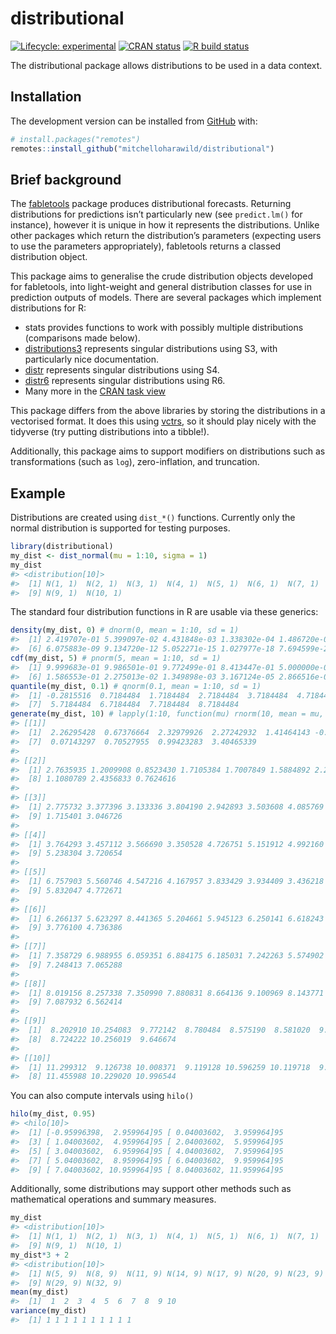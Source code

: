 
<!-- README.md is generated from README.Rmd. Please edit that file -->

# distributional

<!-- badges: start -->

[![Lifecycle:
experimental](https://img.shields.io/badge/lifecycle-experimental-orange.svg)](https://www.tidyverse.org/lifecycle/#experimental)
[![CRAN
status](https://www.r-pkg.org/badges/version/distributional)](https://CRAN.R-project.org/package=distributional)
[![R build
status](https://github.com/mitchelloharawild/distributional/workflows/main/badge.svg)](https://github.com/mitchelloharawild/distributional)
<!-- badges: end -->

The distributional package allows distributions to be used in a data
context.

## Installation

<!-- You can install the released version of distributional from [CRAN](https://CRAN.R-project.org) with: -->

<!-- ```{r, eval = FALSE} -->

<!-- install.packages("distributional") -->

<!-- ``` -->

The development version can be installed from
[GitHub](https://github.com/mitchelloharawild/distributional) with:

``` r
# install.packages("remotes")
remotes::install_github("mitchelloharawild/distributional")
```

## Brief background

The [fabletools](https://github.com/tidyverts/fabletools) package
produces distributional forecasts. Returning distributions for
predictions isn’t particularly new (see `predict.lm()` for instance),
however it is unique in how it represents the distributions. Unlike
other packages which return the distribution’s parameters (expecting
users to use the parameters appropriately), fabletools returns a classed
distribution object.

This package aims to generalise the crude distribution objects developed
for fabletools, into light-weight and general distribution classes for
use in prediction outputs of models. There are several packages which
implement distributions for R:

  - stats provides functions to work with possibly multiple
    distributions (comparisons made below).
  - [distributions3](https://cran.r-project.org/package=distributions3)
    represents singular distributions using S3, with particularly nice
    documentation.
  - [distr](https://cran.r-project.org/package=distr) represents
    singular distributions using S4.
  - [distr6](https://cran.r-project.org/package=distr6) represents
    singular distributions using R6.
  - Many more in the [CRAN task
    view](https://cran.r-project.org/view=Distributions)

This package differs from the above libraries by storing the
distributions in a vectorised format. It does this using
[vctrs](https://vctrs.r-lib.org/), so it should play nicely with the
tidyverse (try putting distributions into a tibble\!).

Additionally, this package aims to support modifiers on distributions
such as transformations (such as `log`), zero-inflation, and truncation.

## Example

Distributions are created using `dist_*()` functions. Currently only the
normal distribution is supported for testing purposes.

``` r
library(distributional)
my_dist <- dist_normal(mu = 1:10, sigma = 1)
my_dist
#> <distribution[10]>
#>  [1] N(1, 1)  N(2, 1)  N(3, 1)  N(4, 1)  N(5, 1)  N(6, 1)  N(7, 1)  N(8, 1) 
#>  [9] N(9, 1)  N(10, 1)
```

The standard four distribution functions in R are usable via these
generics:

``` r
density(my_dist, 0) # dnorm(0, mean = 1:10, sd = 1)
#>  [1] 2.419707e-01 5.399097e-02 4.431848e-03 1.338302e-04 1.486720e-06
#>  [6] 6.075883e-09 9.134720e-12 5.052271e-15 1.027977e-18 7.694599e-23
cdf(my_dist, 5) # pnorm(5, mean = 1:10, sd = 1)
#>  [1] 9.999683e-01 9.986501e-01 9.772499e-01 8.413447e-01 5.000000e-01
#>  [6] 1.586553e-01 2.275013e-02 1.349898e-03 3.167124e-05 2.866516e-07
quantile(my_dist, 0.1) # qnorm(0.1, mean = 1:10, sd = 1)
#>  [1] -0.2815516  0.7184484  1.7184484  2.7184484  3.7184484  4.7184484
#>  [7]  5.7184484  6.7184484  7.7184484  8.7184484
generate(my_dist, 10) # lapply(1:10, function(mu) rnorm(10, mean = mu, sd = 1))
#> [[1]]
#>  [1]  2.26295428  0.67376664  2.32979926  2.27242932  1.41464143 -0.53995004
#>  [7]  0.07143297  0.70527955  0.99423283  3.40465339
#> 
#> [[2]]
#>  [1] 2.7635935 1.2009908 0.8523430 1.7105384 1.7007849 1.5884892 2.2522234
#>  [8] 1.1080789 2.4356833 0.7624616
#> 
#> [[3]]
#>  [1] 2.775732 3.377396 3.133336 3.804190 2.942893 3.503608 4.085769 2.309046
#>  [9] 1.715401 3.046726
#> 
#> [[4]]
#>  [1] 3.764293 3.457112 3.566690 3.350528 4.726751 5.151912 4.992160 3.570487
#>  [9] 5.238304 3.720654
#> 
#> [[5]]
#>  [1] 6.757903 5.560746 4.547216 4.167957 3.833429 3.934409 3.436218 6.156537
#>  [9] 5.832047 4.772671
#> 
#> [[6]]
#>  [1] 6.266137 5.623297 8.441365 5.204661 5.945123 6.250141 6.618243 5.827376
#>  [9] 3.776100 4.736386
#> 
#> [[7]]
#>  [1] 7.358729 6.988955 6.059351 6.884175 6.185031 7.242263 5.574902 7.365941
#>  [9] 7.248413 7.065288
#> 
#> [[8]]
#>  [1] 8.019156 8.257338 7.350990 7.880831 8.664136 9.100969 8.143771 7.882246
#>  [9] 7.087932 6.562414
#> 
#> [[9]]
#>  [1]  8.202910 10.254083  9.772142  8.780484  8.575190  8.581020  9.996987
#>  [8]  8.724222 10.256019  9.646674
#> 
#> [[10]]
#>  [1] 11.299312  9.126738 10.008371  9.119128 10.596259 10.119718  9.717826
#>  [8] 11.455988 10.229020 10.996544
```

You can also compute intervals using `hilo()`

``` r
hilo(my_dist, 0.95)
#> <hilo[10]>
#>  [1] [-0.95996398,  2.959964]95 [ 0.04003602,  3.959964]95
#>  [3] [ 1.04003602,  4.959964]95 [ 2.04003602,  5.959964]95
#>  [5] [ 3.04003602,  6.959964]95 [ 4.04003602,  7.959964]95
#>  [7] [ 5.04003602,  8.959964]95 [ 6.04003602,  9.959964]95
#>  [9] [ 7.04003602, 10.959964]95 [ 8.04003602, 11.959964]95
```

Additionally, some distributions may support other methods such as
mathematical operations and summary measures.

``` r
my_dist
#> <distribution[10]>
#>  [1] N(1, 1)  N(2, 1)  N(3, 1)  N(4, 1)  N(5, 1)  N(6, 1)  N(7, 1)  N(8, 1) 
#>  [9] N(9, 1)  N(10, 1)
my_dist*3 + 2
#> <distribution[10]>
#>  [1] N(5, 9)  N(8, 9)  N(11, 9) N(14, 9) N(17, 9) N(20, 9) N(23, 9) N(26, 9)
#>  [9] N(29, 9) N(32, 9)
mean(my_dist)
#>  [1]  1  2  3  4  5  6  7  8  9 10
variance(my_dist)
#>  [1] 1 1 1 1 1 1 1 1 1 1
```
